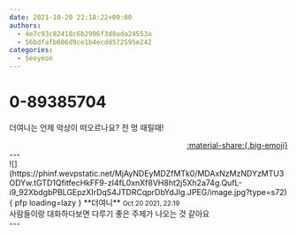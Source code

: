 ```yaml
---
date: 2021-10-20 22:18:22+09:00
authors:
  - 4e7c93c82418c6b2996f3d8ada24553a
  - 56bdfafb606d9ce1b4ecdd572595e242
categories:
  - Seoyeon
---
```


# 0-89385704

<div class="post-container" markdown="1">
<div class="content-container md-sidebar__scrollwrap" markdown="1">

더여니는 언제 악상이 떠오르나요? 전 멍 때릴때!

</div>
</div>

<div style="text-align: right;" markdown="1">
<a href="https://weverse.io/fromis9/fanpost/0-89385704" style="text-align: right;">:material-share:{.big-emoji}</a>
</div>
---

<div class="comments-container md-sidebar__scrollwrap" markdown="1">
<div class="comment" markdown="1">
<div class='id-container' markdown="1">
![](https://phinf.wevpstatic.net/MjAyNDEyMDZfMTk0/MDAxNzMzNDYzMTU3ODYw.tGTD1QfitfecHkFF9-zI4fL0xnXf8VH8ht2j5Xh2a74g.QufL-i9_92XbdgbPBLGEpzXIrDqS4JTDRCqprDbYdJIg.JPEG/image.jpg?type=s72){ pfp loading=lazy }
**<span class="artist">더여니</span>** <small>Oct 20 2021, 22:19</small><br>
</div>
<div class='comment-body' markdown="1">
사람들이랑 대화하다보면 다루기 좋은 주제가 나오는 것 같아요
</div>
</div>
</div>
---
